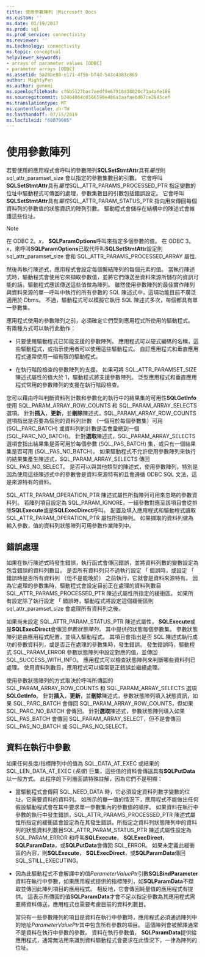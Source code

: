 ```yaml
---
title: 使用參數陣列 |Microsoft Docs
ms.custom: ''
ms.date: 01/19/2017
ms.prod: sql
ms.prod_service: connectivity
ms.reviewer: ''
ms.technology: connectivity
ms.topic: conceptual
helpviewer_keywords:
- arrays of parameter values [ODBC]
- parameter arrays [ODBC]
ms.assetid: 5a28be88-e171-4f5b-bf4d-543c4383c869
author: MightyPen
ms.author: genemi
ms.openlocfilehash: cf6b5127bac7aedf9e67918d38020c73a4afe186
ms.sourcegitcommit: b2464064c0566590e486a3aafae6d67ce2645cef
ms.translationtype: MT
ms.contentlocale: zh-TW
ms.lasthandoff: 07/15/2019
ms.locfileid: "68079605"
---
```

# <a name="using-arrays-of-parameters"></a>使用參數陣列
若要使用的應用程式會呼叫的參數陣列**SQLSetStmtAttr**具有*屬性*則 sql_attr_paramset_size 會以指定的參數集數目的引數。 它會呼叫**SQLSetStmtAttr**具有*屬性*SQL_ATTR_PARAMS_PROCESSED_PTR 指定變數的位址中驅動程式可傳回的處理，參數集數目的引數包括錯誤設定。 它會呼叫**SQLSetStmtAttr**具有*屬性*SQL_ATTR_PARAM_STATUS_PTR 指向用來傳回每個資料列的參數值的狀態資訊的陣列引數。 驅動程式會儲存在結構中的陳述式會維護這些位址。  
  
> [!NOTE]  
>  在 ODBC 2。*x*， **SQLParamOptions**呼叫來指定多個參數的值。 在 ODBC 3。*x*，來呼叫**SQLParamOptions**已取代呼叫**SQLSetStmtAttr**設定則 sql_attr_paramset_size 會和 SQL_ATTR_PARAMS_PROCESSED_ARRAY 屬性.  
  
 然後再執行陳述式，應用程式會設定每個繫結陣列的每個元素的值。 當執行陳述式時，驅動程式會使用它來擷取參數值，並將它們傳送至資料來源所儲存的資訊可能的話，驅動程式應該傳送這些值做為陣列。 雖然使用參數陣列的最佳實作陣列與資料來源的單一呼叫中執行的所有參數的 SQL 陳述式中，這項功能目前不廣泛適用於 Dbms。 不過，驅動程式可以模擬它執行 SQL 陳述式多次，每個都具有單一參數集。  
  
 應用程式使用的參數陣列之前，必須確定它們受到應用程式所使用的驅動程式。 有兩種方式可以執行此動作：  
  
-   只要使用驅動程式已知能支援的參數陣列。 應用程式可以硬式編碼的名稱，這些驅動程式，或指示使用者可以使用這些驅動程式。 自訂應用程式和垂直應用程式通常使用一組有限的驅動程式。  
  
-   在執行階段檢查的參數陣列的支援。 如果可將 SQL_ATTR_PARAMSET_SIZE 陳述式屬性的值大於 1，驅動程式將支援參數陣列。 泛型應用程式和垂直應用程式常用的參數陣列的支援在執行階段檢查。  
  
 您可以藉由呼叫判斷資料列計數和參數化的執行中的結果集的可用性**SQLGetInfo**使用 SQL_PARAM_ARRAY_ROW_COUNTS 和 SQL_PARAM_ARRAY_SELECTS 選項。 針對**插入**，**更新**，並**刪除**陳述式，SQL_PARAM_ARRAY_ROW_COUNTS 選項指出是否要為個別的資料列計數 （一個用於每個參數集）可用 (SQL_PARC_BATCH) 或資料列的計數是否會彙總到一個 (SQL_PARC_NO_BATCH)。 針對**選取**陳述式，SQL_PARAM_ARRAY_SELECTS 選項會指出結果集是否可用於每個參數 (SQL_PAS_BATCH) 集，或只有一個結果集是否可用 (SQL_PAS_NO_BATCH)。 如果驅動程式不允許使用參數陣列來執行的結果集產生陳述式，SQL_PARAM_ARRAY_SELECTS 傳回 SQL_PAS_NO_SELECT。 是否可以與其他類型的陳述式，使用參數陣列，特別是因為使用這些陳述式中的參數會是資料來源特有的且會遵循 ODBC SQL 文法，這是來源特有的資料。  
  
 SQL_ATTR_PARAM_OPERATION_PTR 陳述式屬性所指陣列可用來忽略的參數資料列。 若陣列項目設定為 SQL_PARAM_IGNORE，一組參數對應至該項目會從排除**SQLExecute**或是**SQLExecDirect**呼叫。 配置及填入應用程式和驅動程式讀取 SQL_ATTR_PARAM_OPERATION_PTR 屬性所指陣列。 如果擷取的資料列做為輸入參數，值的資料列狀態陣列可用參數作業陣列中。  
  
## <a name="error-processing"></a>錯誤處理  
 如果在執行陳述式時發生錯誤，執行函式會傳回錯誤，並將資料列數的變數設定為包含錯誤的資料列數目。 是否所有資料列只不過執行設定 「 錯誤時，或設定 「 錯誤時是否所有資料列 （但不是能晚於） 之前執行，它就會是資料來源特有。 因為它處理的參數集時，驅動程式會設定目前正在處理的資料列數目 SQL_ATTR_PARAMS_PROCESSED_PTR 陳述式屬性所指定的緩衝區。 如果所有設定除了執行設定 「 錯誤時，驅動程式將設定這個緩衝區則 sql_attr_paramset_size 會處理所有資料列之後。  
  
 如果尚未設定 SQL_ATTR_PARAM_STATUS_PTR 陳述式屬性， **SQLExecute**或是**SQLExecDirect**會傳回*參數狀態陣列，* 其中提供的狀態每個參數集。 參數狀態陣列是由應用程式配置，並填入驅動程式。 其項目會指出是否 SQL 陳述式執行成功的參數資料列，或是否正在處理的參數集時，發生錯誤。 發生錯誤時，驅動程式 SQL_PARAM_ERROR 參數狀態陣列中設定對應的值，並傳回 SQL_SUCCESS_WITH_INFO。 應用程式可以檢查狀態陣列來判斷哪些資料列已處理。 使用資料列數目，應用程式可以經常更正錯誤並繼續處理。  
  
 使用參數狀態陣列的方式取決於呼叫所傳回的 SQL_PARAM_ARRAY_ROW_COUNTS 和 SQL_PARAM_ARRAY_SELECTS 選項**SQLGetInfo**。 針對**插入**，**更新**，並**刪除**陳述式，參數狀態陣列填入狀態資訊，如果 SQL_PARC_BATCH 會傳回 SQL_PARAM_ARRAY_ROW_COUNTS，但如果 SQL_PARC_NO_BATCH 會傳回。 針對**選取**陳述式，參數狀態陣列填入如果 SQL_PAS_BATCH 會傳回 SQL_PARAM_ARRAY_SELECT，但不是會傳回 SQL_PAS_NO_BATCH 或 SQL_PAS_NO_SELECT。  
  
## <a name="data-at-execution-parameters"></a>資料在執行中參數  
 如果任何長度/指標陣列中的值為 SQL_DATA_AT_EXEC 或結果的 SQL_LEN_DATA_AT_EXEC (*長度*) 巨集，這些值的資料會傳送具有**SQLPutData**以一般方式。 此程序的下列層面請特殊註解，因為它們不是明顯：  
  
-   當驅動程式會傳回 SQL_NEED_DATA 時，它必須設定資料列數字變數的位址，它需要資料的資料列。 如所示的單一值的情況下，應用程式不能做出任何假設驅動程式會在其中要求單一參數集內的參數值的順序。 如果資料在執行中參數的執行中發生錯誤，SQL_ATTR_PARAMS_PROCESSED_PTR 陳述式屬性所指定的緩衝區會設定為在其發生錯誤，所指定之資料列狀態陣列中的資料列的狀態資料列數目SQL_ATTR_PARAM_STATUS_PTR 陳述式屬性設定為 SQL_PARAM_ERROR 和呼叫**SQLExecute**， **SQLExecDirect**， **SQLParamData**，或**SQLPutData**會傳回 SQL_ERROR。 如果未定義此緩衝區的內容，則**SQLExecute**， **SQLExecDirect**，或**SQLParamData**傳回 SQL_STILL_EXECUTING。  
  
-   因為此驅動程式不會解譯中的值*ParameterValuePtr*引數**SQLBindParameter**資料在執行中參數，如果應用程式提供的指標陣列，如**SQLParamData**不擷取並傳回此陣列項目的應用程式。 相反地，它會傳回純量值的應用程式有提供。 這表示所傳回的值**SQLParamData**才會不足以指定參數為其應用程式需要將資料傳送，應用程式也需要考慮目前的資料列數目。  
  
     當只有一些參數陣列的項目是資料在執行中參數時，應用程式必須通過陣列中的地址*ParameterValuePtr*其中包含所有參數的項目。 這個陣列會被解譯通常不是資料在執行中參數的參數。 資料在執行參數值， **SQLParamData**提供給應用程式，通常無法用來識別資料驅動程式會要求在此情況下，一律為陣列的位址。
